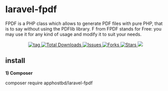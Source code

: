 # laravel-fpdf
FPDF is a PHP class which allows to generate PDF files with pure PHP, that is to say without using the PDFlib library. F from FPDF stands for Free: you may use it for any kind of usage and modify it to suit your needs.
<p align="center">
     <a href="https://github.com/apphostbd/laravel-fpdf/blob/master/LICENSE" alt="tag">
        <img src="https://img.shields.io/github/v/tag/apphostbd/laravel-fpdf" alt="tag"/>
      </a> 
     <a href="https://github.com/apphostbd/laravel-fpdf/blob/master/LICENSE" alt="Total Downloads">
        <img src="https://img.shields.io/github/downloads/apphostbd/laravel-fpdf/total" alt="Total Downloads"/>
      </a> 
     <a href="https://github.com/apphostbd/laravel-fpdf/blob/master/LICENSE" alt="Issues">
        <img src="https://img.shields.io/github/issues/apphostbd/laravel-fpdf" alt="Issues"/>
      </a>  
     <a href="https://github.com/apphostbd/laravel-fpdf/blob/master/LICENSE" alt="Forks">
        <img src="https://img.shields.io/github/forks/apphostbd/laravel-fpdf"  alt="Forks"/>
      </a>  
     <a href="https://github.com/apphostbd/laravel-fpdf/blob/master/LICENSE" alt="Stars">
        <img src="https://img.shields.io/github/stars/apphostbd/laravel-fpdf"  alt="Stars"/>
      </a>  
     <a href="https://github.com/apphostbd/laravel-fpdf/blob/master/LICENSE" alt="License">
        <img src="https://img.shields.io/github/license/apphostbd/laravel-fpdf" />
      </a>       
</p>
        
## install

**1) Composer**

composer require apphostbd/laravel-fpdf
